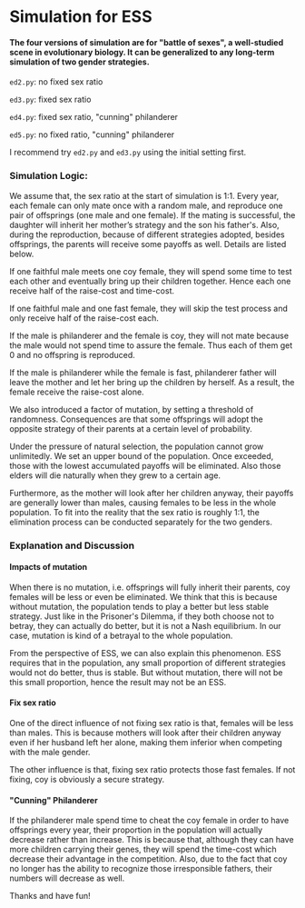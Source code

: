 # Simulation for ESS

#### The four versions of simulation are for "battle of sexes", a well-studied scene in evolutionary biology. It can be generalized to any long-term simulation of two gender strategies.

`ed2.py`: no fixed sex ratio

`ed3.py`: fixed sex ratio

`ed4.py`: fixed sex ratio, "cunning" philanderer

`ed5.py`: no fixed ratio, "cunning" philanderer

I recommend try `ed2.py` and `ed3.py` using the initial setting first.

### Simulation Logic:

We assume that, the sex ratio at the start of simulation is 1:1. Every year, each female can only mate once with a random male, and reproduce one pair of offsprings (one male and one female). If the mating is successful, the daughter will inherit her mother’s strategy and the son his father's.
Also, during the reproduction, because of different strategies adopted, besides offsprings, the parents will receive some payoffs as well. Details are listed below.

If one faithful male meets one coy female, they will spend some time to test each other and eventually bring up their children together. Hence each one receive half of the raise-cost and time-cost.

If one faithful male and one fast female, they will skip the test process and only receive half of the raise-cost each.

If the male is philanderer and the female is coy, they will not mate because the male would not spend time to assure the female. Thus each of them get 0 and no offspring is reproduced.

If the male is philanderer while the female is fast, philanderer father will leave the mother and let her bring up the children by herself. As a result, the female receive the raise-cost alone.

We also introduced a factor of mutation, by setting a threshold of randomness. Consequences are that some offsprings will adopt the opposite strategy of their parents at a certain level of probability.

Under the pressure of natural selection, the population cannot grow unlimitedly. We set an upper bound of the population. Once exceeded, those with the lowest accumulated payoffs will be eliminated. Also those elders will die naturally when they grew to a certain age.

Furthermore, as the mother will look after her children anyway, their payoffs are generally lower than males, causing females to be less in the whole population. To fit into the reality that the sex ratio is roughly 1:1, the elimination process can be conducted separately for the two genders. 


### Explanation and Discussion

#### Impacts of mutation

When there is no mutation, i.e. offsprings will fully inherit their parents, coy females will be less or even be eliminated. We think that this is because without mutation, the population tends to play a better but less stable strategy. Just like in the Prisoner's Dilemma, if they both choose not to betray, they can actually do better, but it is not a Nash equilibrium. In our case, mutation is kind of a betrayal to the whole population. 

From the perspective of ESS, we can also explain this phenomenon. ESS requires that in the population, any small proportion of different strategies would not do better, thus is stable. But without mutation, there will not be this small proportion, hence the result may not be an ESS.

#### Fix sex ratio
One of the direct influence of not fixing sex ratio is that, females will be less than males. This is because mothers will look after their children anyway even if her husband left her alone, making them inferior when competing with the male gender.

The other influence is that, fixing sex ratio protects those fast females. If not fixing, coy is obviously a secure strategy. 

#### "Cunning" Philanderer

If the philanderer male spend time to cheat the coy female in order to have offsprings every year, their proportion in the population will actually decrease rather than increase. This is because that, although they can have more children carrying their genes, they will spend the time-cost which decrease their advantage in the competition. Also, due to the fact that coy no longer has the ability to recognize those irresponsible fathers, their numbers will decrease as well.


Thanks and have fun!